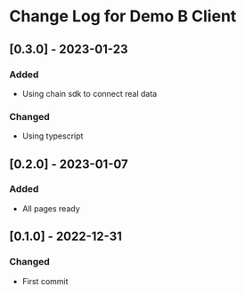 # Change Log for Demo B Client

## [0.3.0] - 2023-01-23

### Added

- Using chain sdk to connect real data

### Changed

- Using typescript

## [0.2.0] - 2023-01-07

### Added

- All pages ready

## [0.1.0] - 2022-12-31

### Changed

- First commit
